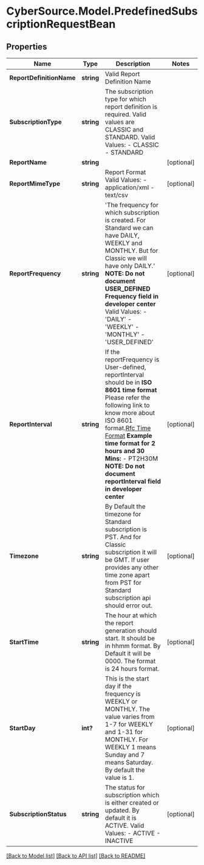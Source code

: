 # CyberSource.Model.PredefinedSubscriptionRequestBean
## Properties

Name | Type | Description | Notes
------------ | ------------- | ------------- | -------------
**ReportDefinitionName** | **string** | Valid Report Definition Name | 
**SubscriptionType** | **string** | The subscription type for which report definition is required. Valid values are CLASSIC and STANDARD. Valid Values:   - CLASSIC   - STANDARD  | 
**ReportName** | **string** |  | [optional] 
**ReportMimeType** | **string** | Report Format             Valid Values:   - application/xml   - text/csv  | [optional] 
**ReportFrequency** | **string** | &#39;The frequency for which subscription is created. For Standard we can have DAILY, WEEKLY and MONTHLY. But for Classic we will have only DAILY.&#39; **NOTE: Do not document USER_DEFINED Frequency field in developer center** Valid Values: - &#39;DAILY&#39; - &#39;WEEKLY&#39; - &#39;MONTHLY&#39; - &#39;USER_DEFINED&#39;  | [optional] 
**ReportInterval** | **string** | If the reportFrequency is User-defined, reportInterval should be in **ISO 8601 time format** Please refer the following link to know more about ISO 8601 format.[Rfc Time Format](https://en.wikipedia.org/wiki/ISO_8601#Durations)  **Example time format for 2 hours and 30 Mins:**   - PT2H30M **NOTE: Do not document reportInterval field in developer center**  | [optional] 
**Timezone** | **string** | By Default the timezone for Standard subscription is PST. And for Classic subscription it will be GMT. If user provides any other time zone apart from PST for Standard subscription api should error out. | [optional] 
**StartTime** | **string** | The hour at which the report generation should start. It should be in hhmm format. By Default it will be 0000. The format is 24 hours format. | [optional] 
**StartDay** | **int?** | This is the start day if the frequency is WEEKLY or MONTHLY. The value varies from 1-7 for WEEKLY and 1-31 for MONTHLY. For WEEKLY 1 means Sunday and 7 means Saturday. By default the value is 1. | [optional] 
**SubscriptionStatus** | **string** | The status for subscription which is either created or updated. By default it is ACTIVE. Valid Values:   - ACTIVE   - INACTIVE  | [optional] 

[[Back to Model list]](../README.md#documentation-for-models) [[Back to API list]](../README.md#documentation-for-api-endpoints) [[Back to README]](../README.md)

